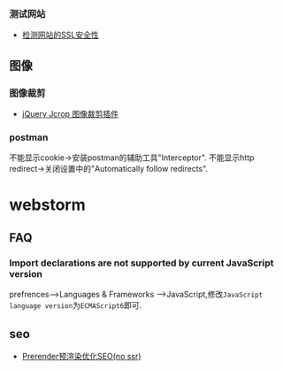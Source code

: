 ### 测试网站
- [检测网站的SSL安全性](https://www.ssllabs.com/ssltest/index.html)

## 图像

### 图像裁剪
- [jQuery Jcrop 图像裁剪插件](http://code.ciaoca.com/jquery/jcrop/demo/)

### postman
不能显示cookie->安装postman的辅助工具"Interceptor".
不能显示http redirect->关闭设置中的"Automatically follow redirects".

# webstorm
## FAQ
### Import declarations are not supported by current JavaScript version
prefrences-->Languages & Frameworks -->JavaScript,修改`JavaScript language version`为`ECMAScript6`即可.

## seo
- [Prerender预渲染优化SEO(no ssr)](https://prerender.io/documentation/install-middleware#nginx)
